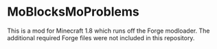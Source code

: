 # MoBlocksMoProblems

This is a mod for Minecraft 1.8 which runs off the Forge modloader. The additional required Forge files were not included in this repository.
